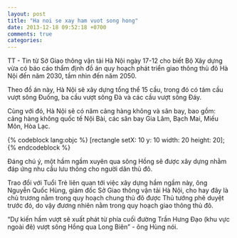 ```yaml
---
layout: post
title: "Ha noi se xay ham vuot song hong"
date: 2013-12-18 09:52:18 +0700
comments: true
categories: 
---
```

TT - Tin từ Sở Giao thông vận tải Hà Nội ngày 17-12 cho biết Bộ Xây dựng vừa có báo cáo thẩm định đồ án quy hoạch phát triển giao thông thủ đô Hà Nội đến năm 2030, tầm nhìn đến năm 2050. <!--more-->

Theo đồ án này, Hà Nội sẽ xây dựng tổng thể 15 cầu, trong đó có tám cầu vượt sông Đuống, ba cầu vượt sông Đà và các cầu vượt sông Đáy.

Cùng với đó, Hà Nội sẽ có năm cảng hàng không và sân bay, bao gồm: cảng hàng không quốc tế Nội Bài, các sân bay Gia Lâm, Bạch Mai, Miếu Môn, Hòa Lạc.

{% codeblock lang:objc %}
[rectangle setX: 10 y: 10 width: 20 height: 20];
{% endcodeblock %}

Đáng chú ý, một hầm ngầm xuyên qua sông Hồng sẽ được xây dựng nhằm đáp ứng nhu cầu lưu thông cho người dân thủ đô.

Trao đổi với Tuổi Trẻ liên quan tới việc xây dựng hầm ngầm này, ông Nguyễn Quốc Hùng, giám đốc Sở Giao thông vận tải Hà Nội, cho hay đây là chủ trương nằm trong quy hoạch chung thủ đô được Thủ tướng phê duyệt trước đó, do vậy đương nhiên nằm trong quy hoạch giao thông thủ đô.

“Dự kiến hầm vượt sẽ xuất phát từ phía cuối đường Trần Hưng Đạo (khu vực ngoài đê) vượt sông Hồng qua Long Biên” - ông Hùng nói.
